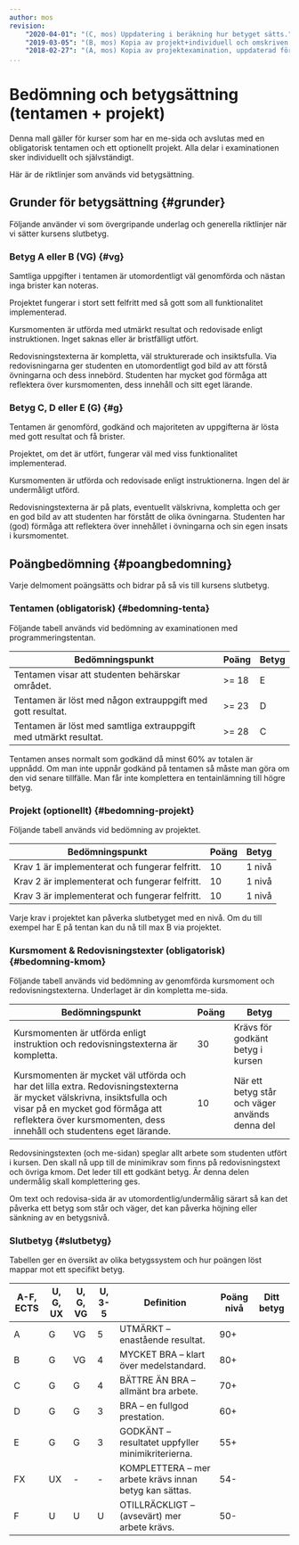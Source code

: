 ```yaml
---
author: mos
revision:
    "2020-04-01": "(C, mos) Uppdatering i beräkning hur betyget sätts."
    "2019-03-05": "(B, mos) Kopia av projekt+individuell och omskriven för tentamen+projekt individuellt."
    "2018-02-27": "(A, mos) Kopia av projektexamination, uppdaterad för projektexamination plus individuell examination."
...
```

Bedömning och betygsättning (tentamen + projekt)
==================================

Denna mall gäller för kurser som har en me-sida och avslutas med en obligatorisk tentamen och ett optionellt projekt. Alla delar i examinationen sker individuellt och självständigt.

Här är de riktlinjer som används vid betygsättning.



Grunder för betygsättning {#grunder}
-------------------------

Följande använder vi som övergripande underlag och generella riktlinjer när vi sätter kursens slutbetyg.



### Betyg A eller B (VG) {#vg}

Samtliga uppgifter i tentamen är utomordentligt väl genomförda och nästan inga brister kan noteras.

Projektet fungerar i stort sett felfritt med så gott som all funktionalitet implementerad.

Kursmomenten är utförda med utmärkt resultat och redovisade enligt instruktionen. Inget saknas eller är bristfälligt utfört.

Redovisningstexterna är kompletta, väl strukturerade och insiktsfulla. Via redovisningarna ger studenten en utomordentligt god bild av att förstå övningarna och dess innebörd. Studenten har mycket god förmåga att reflektera över kursmomenten, dess innehåll och sitt eget lärande.



### Betyg C, D eller E (G) {#g}

Tentamen är genomförd, godkänd och majoriteten av uppgifterna är lösta med gott resultat och få brister.

Projektet, om det är utfört, fungerar väl med viss funktionalitet implementerad.

Kursmomenten är utförda och redovisade enligt instruktionerna. Ingen del är undermåligt utförd.

Redovisningstexterna är på plats, eventuellt välskrivna, kompletta och ger en god bild av att studenten har förstått de olika övningarna. Studenten har (god) förmåga att reflektera över innehållet i övningarna och sin egen insats i kursmomentet.



Poängbedömning {#poangbedomning}
--------------------------------

Varje delmoment poängsätts och bidrar på så vis till kursens slutbetyg.



### Tentamen (obligatorisk) {#bedomning-tenta}

Följande tabell används vid bedömning av examinationen med programmeringstentan.

| Bedömningspunkt | Poäng | Betyg |
|-----------------|-------|-----------|
| Tentamen visar att studenten behärskar området. | >= 18 | E |
| Tentamen är löst med någon extrauppgift med gott resultat. | >= 23 | D |
| Tentamen är löst med samtliga extrauppgift med utmärkt resultat. | >= 28 | C |

Tentamen anses normalt som godkänd då minst 60% av totalen är uppnådd. Om man inte uppnår godkänd på tentamen så måste man göra om den vid senare tillfälle. Man får inte komplettera en tentainlämning till högre betyg.



### Projekt (optionellt) {#bedomning-projekt}

Följande tabell används vid bedömning av projektet.

| Bedömningspunkt | Poäng | Betyg |
|-----------------|-------|-----------|
| Krav 1 är implementerat och fungerar felfritt. | 10 | 1 nivå |
| Krav 2 är implementerat och fungerar felfritt. | 10 | 1 nivå |
| Krav 3 är implementerat och fungerar felfritt. | 10 | 1 nivå |

Varje krav i projektet kan påverka slutbetyget med en nivå. Om du till exempel har E på tentan kan du nå till max B via projektet.



### Kursmoment & Redovisningstexter (obligatorisk) {#bedomning-kmom}

Följande tabell används vid bedömning av genomförda kursmoment och redovisningstexterna. Underlaget är din kompletta me-sida.

| Bedömningspunkt | Poäng | Betyg |
|-----------------|-------|-----------|
| Kursmomenten är utförda enligt instruktion och redovisningstexterna är kompletta. | 30 | Krävs för godkänt betyg i kursen |
| Kursmomenten är mycket väl utförda och har det lilla extra. Redovisningstexterna är mycket välskrivna, insiktsfulla och visar på en mycket god förmåga att reflektera över kursmomenten, dess innehåll och studentens eget lärande. | 10 | När ett betyg står och väger används denna del |

Redovsiningstexten (och me-sidan) speglar allt arbete som studenten utfört i kursen. Den skall nå upp till de minimikrav som finns på redovisningstext och övriga kmom. Det leder till ett godkänt betyg. Är denna delen undermålig skall komplettering ges.

Om text och redovisa-sida är av utomordentlig/undermålig särart så kan det påverka ett betyg som står och väger, det kan påverka höjning eller sänkning av en betygsnivå.



### Slutbetyg {#slutbetyg}

Tabellen ger en översikt av olika betygssystem och hur poängen löst mappar mot ett specifikt betyg.

| A-F, ECTS | U, G, UX | U, G, VG | U, 3-5 | Definition | Poäng nivå | Ditt betyg |
|------|-| ----------|--------|------------|------------|------------|
| A | G | VG | 5 | UTMÄRKT – enastående resultat. | 90+ | |
| B | G | VG | 4 | MYCKET BRA – klart över medelstandard. | 80+ |
| C | G | G | 4 | BÄTTRE ÄN BRA – allmänt bra arbete. | 70+ |
| D | G | G | 3 | BRA – en fullgod prestation. | 60+ |
| E | G | G | 3 | GODKÄNT – resultatet uppfyller minimikriterierna. | 55+ |
| FX | UX | - | - | KOMPLETTERA – mer arbete krävs innan betyg kan sättas. | 54- |
| F | U | U | U | OTILLRÄCKLIGT – (avsevärt) mer arbete krävs. | 50- |
